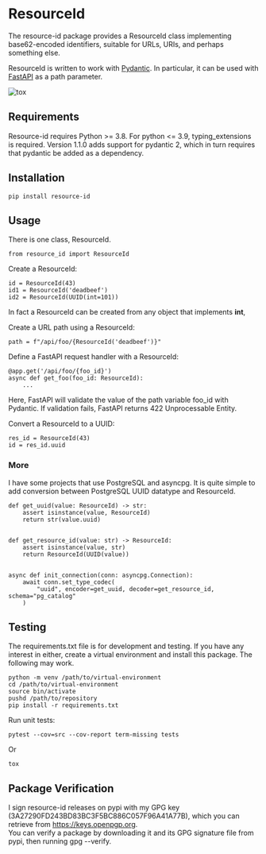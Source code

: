 # ResourceId

The resource-id package provides a ResourceId class implementing base62-encoded identifiers, suitable
for URLs, URIs, and perhaps something else.

ResourceId is written to work with [Pydantic](https://pydantic-docs.helpmanual.io).
In particular, it can be used with [FastAPI](https://fastapi.tiangolo.com) as a path parameter.

![tox](https://github.com/declaresub/resource-id/actions/workflows/tox.yml/badge.svg)


## Requirements

Resource-id requires Python >= 3.8. For python <= 3.9, typing_extensions is required.
Version 1.1.0 adds support for pydantic 2, which in turn requires that pydantic be added 
as a dependency.

## Installation

    pip install resource-id

## Usage

There is one class, ResourceId.

    from resource_id import ResourceId

Create a ResourceId:

    id = ResourceId(43)
    id1 = ResourceId('deadbeef')
    id2 = ResourceId(UUID(int=101))

In fact a ResourceId can be created from any object that implements __int__,


Create a URL path using a ResourceId:

    path = f"/api/foo/{ResourceId('deadbeef')}"

Define a FastAPI request handler with a ResourceId:

    @app.get('/api/foo/{foo_id}')
    async def get_foo(foo_id: ResourceId):
        ...

Here, FastAPI will validate the value of the path variable foo_id with Pydantic.  If validation fails, 
FastAPI returns 422 Unprocessable Entity.

    
Convert a ResourceId to a UUID:

    res_id = ResourceId(43)
    id = res_id.uuid

### More

I have some projects that use PostgreSQL and asyncpg.  It is quite simple to add conversion between PostgreSQL UUID datatype and ResourceId.

```
def get_uuid(value: ResourceId) -> str:
    assert isinstance(value, ResourceId)
    return str(value.uuid)


def get_resource_id(value: str) -> ResourceId:
    assert isinstance(value, str)
    return ResourceId(UUID(value))


async def init_connection(conn: asyncpg.Connection):
    await conn.set_type_codec(
        "uuid", encoder=get_uuid, decoder=get_resource_id, schema="pg_catalog"
    )
```




## Testing

The requirements.txt file is for development and testing. If you have any interest in either,
create a virtual environment and install this package.  The following may work.

    python -m venv /path/to/virtual-environment
    cd /path/to/virtual-environment
    source bin/activate
    pushd /path/to/repository
    pip install -r requirements.txt


Run unit tests:

    pytest --cov=src --cov-report term-missing tests

Or

    tox


## Package Verification

I sign resource-id releases on pypi with my GPG key (3A27290FD243BD83BC3F5BC886C057F96A41A77B), which you can retrieve from https://keys.openpgp.org.  
You can verify a package by downloading it and its GPG signature file from pypi, then running gpg --verify.
